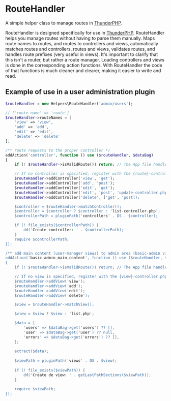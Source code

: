 # RouteHandler

A simple helper class to manage routes in [ThunderPHP](https://github.com/prateekbhujel/ThunderPHP).

RouteHandler is designed specifically for use in [ThunderPHP](https://github.com/prateekbhujel/ThunderPHP).
RouteHandler helps you manage routes without having to parse them manually. Maps route names to routes, and routes to controllers and views, automatically matches routes and controllers, routes and views, validates routes, and handles route prefixes (very useful in views).
It's important to clarify that this isn't a router, but rather a route manager. Loading controllers and views is done in the corresponding action functions.
With RouteHandler the code of that functions is much cleaner and clearer, making it easier to write and read.

## Example of use in a user administration plugin

```php
$routeHandler = new Helpers\RouteHandler('admin/users');

// ['route-name' => 'route']
$routeHandler->routeNames = [
    'view' => 'view',
    'add' => 'add',
    'edit' => 'edit',
    'delete' => 'delete'
];

/** route requests to the proper controller */
addAction('controller', function () use ($routeHandler, $dataBag)
{
    if (! $routeHandler->isValidRoute()) return; // The App file handles the 404 error.

    // If no controller is specified, register with the {route}-controller.php pattern.
    $routeHandler->addController('view', 'get');
    $routeHandler->addController('add', 'post');
    $routeHandler->addController('edit', 'get');
    $routeHandler->addController('edit', 'post', 'update-controller.php');
    $routeHandler->addController('delete', ['get', 'post]);

    $controller = $routeHandler->matchController();
    $controller = $controller ? $controller : 'list-controller.php';
    $controllerPath = pluginPath('controllers' . DS . $controller);

    if (! file_exists($controllerPath)) {
        dd('Create controller: ' . $controllerPath);
    }
    require $controllerPath;
});

/** add main content (user-manager views) to admin area (basic-admin view) */
addAction('basic-admin_main_content', function () use ($routeHandler, $dataBag)
{ 
    if (! $routeHandler->isValidRoute()) return; // The App file handles the 404 error.

    // If no view is specified, register with the {view}-controller.php pattern.
    $routeHandler->addView('view');
    $routeHandler->addView('add');
    $routeHandler->addView('edit');
    $routeHandler->addView('delete');

    $view = $routeHandler->matchView();

    $view = $view ? $view : 'list.php';

    $data = [
        'users' => $dataBag->get('users') ?? [],
        'user' => $dataBag->get('user') ?? null,
        'errors' => $dataBag->get('errors') ?? [],
    ];
    
    extract($data);
    
    $viewPath = pluginPath('views' . DS . $view);
    
    if (! file_exists($viewPath)) {
        dd('Create de view: ' . getLastPathSections($viewPath));
    }
    
    require $viewPath;
});
```
